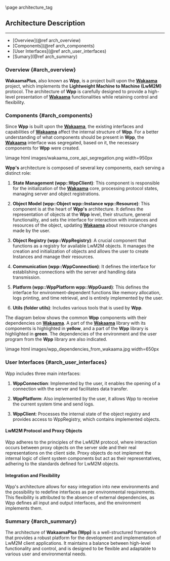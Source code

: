 \page architecture_tag

## Architecture Description

-----------

- [Overview](@ref arch_overview)
- [Components](@ref arch_components)
- [User Interfaces](@ref arch_user_interfaces)
- [Sumary](@ref arch_summary)

### Overview {#arch_overview}
**WakaamaPlus**, also known as **Wpp**, is a project built upon the [**Wakaama**](https://github.com/eclipse/wakaama) project, which implements the **Lightweight Machine to Machine (LwM2M)** protocol. The architecture of **Wpp** is carefully designed to provide a high-level presentation of [**Wakaama**](https://github.com/eclipse/wakaama) functionalities while retaining control and flexibility.

### Components {#arch_components}
Since **Wpp** is built upon the [**Wakaama**](https://github.com/eclipse/wakaama), the existing interfaces and capabilities of [**Wakaama**](https://github.com/eclipse/wakaama) affect the internal structure of **Wpp**. For a better understanding of what components should be present in **Wpp**, the [**Wakaama**](https://github.com/eclipse/wakaama) interface was segregated, based on it, the necessary components for **Wpp** were created.

\image html images/wakaama_core_api_segregation.png width=950px

**Wpp's** architecture is composed of several key components, each serving a distinct role:

1. **State Management (wpp::WppClient)**: This component is responsible for the initialization of the [**Wakaama**](https://github.com/eclipse/wakaama) core, processing protocol states, managing server and object registrations.
   
2. **Object Model (wpp::Object wpp::Instance wpp::Resource)**: This component is at the heart of **Wpp's** architecture. It defines the representation of objects at the **Wpp** level, their structure, general functionality, and sets the interface for interaction with instances and resources of the object, updating [**Wakaama**](https://github.com/eclipse/wakaama) about resource changes made by the user.

3. **Object Registry (wpp::WppRegistry)**: A crucial component that functions as a registry for available LwM2M objects. It manages the creation and initialization of objects and allows the user to create Instances and manage their resources.

4. **Communication (wpp::WppConnection)**: It defines the interface for establishing connections with the server and handling data transmission.

5. **Platform (wpp::WppPlatform wpp::WppGuard)**: This defines the interface for environment-dependent functions like memory allocation, logs printing, and time retrieval, and is entirely implemented by the user.

6. **Utils (folder utils)**: Includes various tools that is used by **Wpp**.

The diagram below shows the common **Wpp** components with their dependencies on [**Wakaama**](https://github.com/eclipse/wakaama). A part of the [**Wakaama**](https://github.com/eclipse/wakaama) library with its components is highlighted in **yellow**, and a part of the **Wpp** library is highlighted in **green**. The dependencies of the environment and the user program from the **Wpp** library are also indicated.

\image html images/wpp_dependencies_from_wakaama.jpg width=650px

### User Interfaces {#arch_user_interfaces}
Wpp includes three main interfaces:

1. **WppConnection**: Implemented by the user, it enables the opening of a connection with the server and facilitates data transfer.

2. **WppPlatform**: Also implemented by the user, it allows Wpp to receive the current system time and send logs.

3. **WppClient**: Processes the internal state of the object registry and provides access to WppRegistry, which contains implemented objects.

#### LwM2M Protocol and Proxy Objects
Wpp adheres to the principles of the LwM2M protocol, where interaction occurs between proxy objects on the server side and their real representations on the client side. Proxy objects do not implement the internal logic of client system components but act as their representatives, adhering to the standards defined for LwM2M objects.

#### Integration and Flexibility
Wpp's architecture allows for easy integration into new environments and the possibility to redefine interfaces as per environmental requirements. This flexibility is attributed to the absence of external dependencies, as Wpp defines all input and output interfaces, and the environment implements them.

### Summary {#arch_summary}
The architecture of **WakaamaPlus (Wpp)** is a well-structured framework that provides a robust platform for the development and implementation of LwM2M client applications. It maintains a balance between high-level functionality and control, and is designed to be flexible and adaptable to various user and environmental needs.



